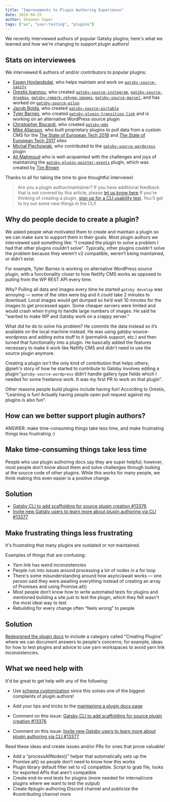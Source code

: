 ```yaml
---
title: "Improvements to Plugin Authoring Experience"
date: 2019-04-25
author: Shannon Soper
tags: ["ux", "user-testing", "plugins"]
---
```


We recently interviewed authors of popular Gatsby plugins; here's what we learned and how we're changing to support plugin authors!

## Stats on interviewees

We interviewed 6 authors of and/or contributors to popular plugins:

- [Espen Hovlandsdal](https://github.com/rexxars), who helps maintain and work on [`gatsby-source-sanity`](https://www.gatsbyjs.org/packages/gatsby-source-sanity/)
- [Orestis Ioannou](https://github.com/oorestisime), who created [`gatsby-source-instagram`](https://www.gatsbyjs.org/packages/gatsby-source-instagram/?=gatsby-source-instagram), [`gatsby-source-dropbox`](https://www.gatsbyjs.org/packages/gatsby-source-dropbox/?=gatsby-source-dropbox), [`gatsby-remark-rehype-images`](https://www.gatsbyjs.org/packages/gatsby-remark-rehype-images/?=gatsby-remark-reh), [`gatsby-source-marvel`](https://www.gatsbyjs.org/packages/gatsby-source-marvel/?=gatsby-source-marvel), and has worked on [`gatsby-source-pilon`](https://www.gatsbyjs.org/packages/gatsby-source-pilon/?=gatsby-source-pilo)
- [Jacob Bolda](https://github.com/jbolda), who created [`gatsby-source-airtable`](https://www.gatsbyjs.org/packages/gatsby-source-airtable/?=airtable)
- [Tyler Barnes](https://github.com/TylerBarnes), who created [`gatsby-plugin-transition-link`](https://www.gatsbyjs.org/packages/gatsby-plugin-transition-link/?=transition-link) and is working on an alternative WordPress source plugin
- [Christopher Biscardi](https://github.com/ChristopherBiscardi), who created [`gatsby-mdx`](https://github.com/ChristopherBiscardi/gatsby-mdx)
- [Mike Allanson](https://github.com/m-allanson), who built proprietary plugins to pull data from a custom CMS for the [The State of European Tech 2018](http://2018.stateofeuropeantech.com/) and
  [The State of European Tech 2017](http://2017.stateofeuropeantech.com) sites
- [Michał Piechowiak](https://github.com/pieh), who contributed to the [`gatsby-source-wordpress`](https://www.gatsbyjs.org/packages/gatsby-source-wordpress/?=gatsby-source-wordpress) plugin
- [Ali Mahmoud](https://github.com/babbins) who is well-acquainted with the challenges and joys of maintaining the [`gatsby-plugin-pointer-events`](https://www.gatsbyjs.org/packages/gatsby-plugin-pointer-events/?=gatsby-plugin-pointer) plugin, which was created by [Tim Brown](https://github.com/brimtown)

Thanks to all for taking the time to give thoughtful interviews!

> Are you a plugin author/maintainer? If you have additional feedback that is not covered by this article, please [let us know here](https://docs.google.com/forms/d/e/1FAIpQLSfhZOKcnbGvAYAzwWUXuVNkeGFGDHZP8DNdabj7CUG27kBngg/viewform?usp=sf_link)
> If you're thinking of creating a plugin, [sign up for a CLI usability test](https://calendly.com/shannon-soper/gatsby-research-call-gatsby-cli). You'll get to try out some new things in the CLI!

## Why do people decide to create a plugin?

We asked people what motivated them to create and maintain a plugin so we can make sure to support them in their goals. Most plugin authors we interviewed said something like: “I created the plugin to solve a problem I had that other plugins couldn’t solve". Typically, other plugins couldn't solve the problem because they weren’t v2 compatible, weren’t being maintained, or didn’t exist.

For example, Tyler Barnes is working on alternative WordPress source plugin, with a functionality closer to how Netlify CMS works as opposed to pulling from the WP REST API every time.

Why? Pulling all data and images every time he started `gatsby develop` was annoying — some of the sites were big and it could take 2 minutes to download. Local images would get dumped so he’d wait 10 minutes for the images to get processed again. Some cheaper servers were limited and would crash when trying to handle large numbers of images. He said he “wanted to make WP and Gatsby work on a crappy server.”

What did he do to solve his problem?
He commits the data instead so it’s available on the local machine instead. He was using gatsby-source-wordpress and adding extra stuff to it (permalink support, etc.) and then turned that functionality into a plugin. He basically added the features necessary to make it work like Netlify CMS and didn’t need to use the source plugin anymore.

Creating a plugin isn't the only kind of contribution that helps others; @pieh's story of how he started to contribute to Gatsby involves editing a plugin:“`gatsby-source-wordpress` didn’t handle gallery type fields which I needed for some freelance work. It was my first PR to work on that plugin”.

Other reasons people build plugins include having fun! According to Orestis, “Learning is fun! Actually having people open pull request against my plugins is also fun”.

## How can we better support plugin authors?

ANSWER: make time-consuming things take less time, and make frustrating things less frustrating :)

## Make time-consuming things take less time

People who use plugin authoring docs say they are super helpful; however, most people don’t know about them and solve challenges through looking at the source code of other plugins. While this works for many people, we think making this even easier is a positive change.

<!--lint disable no-duplicate-headings-->
## Solution

- [Gatsby CLI to add scaffolding for source plugin creation #13376](https://github.com/gatsbyjs/gatsby/issues/13376)
- [Invite new Gatsby users to learn more about plugin authoring via CLI #13377](https://github.com/gatsbyjs/gatsby/issues/13377)

## Make frustrating things less frustrating

It's frustrating that many plugins are outdated or not maintained.

Examples of things that are confusing:

- Yarn link has weird inconsistencies
- People run into issues around processing a lot of nodes in a for loop
- There's some misunderstanding around how async/await works — one person said they were awaiting everything instead of creating an array of Promises and using Promise.all()
- Most people don’t know how to write automated tests for plugins and mentioned building a site just to test the plugin, which they felt wasn't the most ideal way to test
- Rebuilding for every change often “feels wrong” to people

<!--lint disable no-duplicate-headings-in-section-->

## Solution

[Redesigned the plugin docs](https://github.com/gatsbyjs/gatsby/pull/13261/files) to include a category called "Creating Plugins" where we can document answers to people's concerns; for example, ideas for how to test plugins and advice to use yarn workspaces to avoid yarn link inconsistencies.

## What we need help with

It'd be great to get help with any of the following:

- Use [schema customization](https://www.gatsbyjs.org/blog/2019-03-04-new-schema-customization/) since this solves one of the biggest complaints of plugin authors!
- Add your tips and tricks to the [maintaining a plugin docs page](https://www.gatsbyjs.org/docs/maintaining-a-plugin/)

- Comment on this issue: [Gatsby CLI to add scaffolding for source plugin creation #13376](https://github.com/gatsbyjs/gatsby/issues/13376)
- Comment on this issue: [Invite new Gatsby users to learn more about plugin authoring via CLI #13377](https://github.com/gatsbyjs/gatsby/issues/13377)

Read these ideas and create issues and/or PRs for ones that prove valuable!

- Add a “processAllNodes()” helper that automatically sets up the Promise.all() so people don’t need to know how this works
- Plugin library default filter set to v2 compatible. Script to grab file, looks for exported APIs that aren’t compatible
- Create end-to-end tests for plugins (more needed for internal/core plugins where we want to test the output)
- Create #plugin-authoring Discord channel and publicize the #contributing channel more
